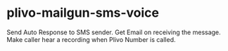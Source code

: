 plivo-mailgun-sms-voice
=======================

Send Auto Response to SMS sender. Get Email on receiving the message. Make caller hear a recording when Plivo Number is called.

